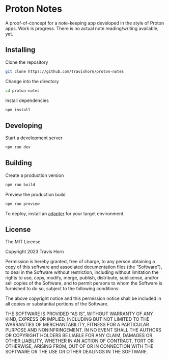 # Proton Notes

A proof-of-concept for a note-keeping app developed in the style of Proton apps. Work is progress.
There is no actual note reading/writing available, yet.

## Installing

Clone the repository

```sh
git clone https://github.com/travishorn/proton-notes
```

Change into the directory

```sh
cd proton-notes
```

Install dependencies

```bash
npm install
```

## Developing

Start a development server

```sh
npm run dev
```

## Building

Create a production version

```sh
npm run build
```

Preview the production build

```sh
npm run preview
```

To deploy, install an [adapter](https://kit.svelte.dev/docs/adapters) for your target environment.

## License

The MIT License

Copyright 2023 Travis Horn

Permission is hereby granted, free of charge, to any person obtaining a copy of this software and
associated documentation files (the “Software”), to deal in the Software without restriction,
including without limitation the rights to use, copy, modify, merge, publish, distribute,
sublicense, and/or sell copies of the Software, and to permit persons to whom the Software is
furnished to do so, subject to the following conditions:

The above copyright notice and this permission notice shall be included in all copies or substantial
portions of the Software.

THE SOFTWARE IS PROVIDED “AS IS”, WITHOUT WARRANTY OF ANY KIND, EXPRESS OR IMPLIED, INCLUDING BUT
NOT LIMITED TO THE WARRANTIES OF MERCHANTABILITY, FITNESS FOR A PARTICULAR PURPOSE AND
NONINFRINGEMENT. IN NO EVENT SHALL THE AUTHORS OR COPYRIGHT HOLDERS BE LIABLE FOR ANY CLAIM, DAMAGES
OR OTHER LIABILITY, WHETHER IN AN ACTION OF CONTRACT, TORT OR OTHERWISE, ARISING FROM, OUT OF OR IN
CONNECTION WITH THE SOFTWARE OR THE USE OR OTHER DEALINGS IN THE SOFTWARE.
